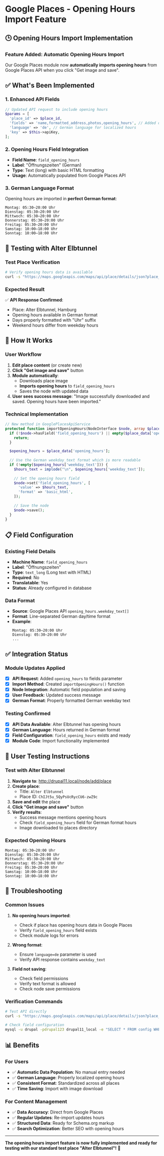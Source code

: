 # Google Places - Opening Hours Import Feature

## 🕒 Opening Hours Import Implementation

### **Feature Added**: Automatic Opening Hours Import
Our Google Places module now **automatically imports opening hours** from Google Places API when you click "Get image and save".

## ✅ What's Been Implemented

### **1. Enhanced API Fields**
```php
// Updated API request to include opening hours
$params = [
  'place_id' => $place_id,
  'fields' => 'name,formatted_address,photos,opening_hours', // Added opening_hours
  'language' => 'de', // German language for localized hours
  'key' => $this->apiKey,
];
```

### **2. Opening Hours Field Integration**
- **Field Name**: `field_opening_hours` 
- **Label**: "Öffnungszeiten" (German)
- **Type**: Text (long) with basic HTML formatting
- **Usage**: Automatically populated from Google Places API

### **3. German Language Format**
Opening hours are imported in **perfect German format**:
```
Montag: 05:30–20:00 Uhr
Dienstag: 05:30–20:00 Uhr
Mittwoch: 05:30–20:00 Uhr
Donnerstag: 05:30–20:00 Uhr
Freitag: 05:30–20:00 Uhr
Samstag: 10:00–18:00 Uhr
Sonntag: 10:00–18:00 Uhr
```

## 🧪 Testing with Alter Elbtunnel

### **Test Place Verification**
```bash
# Verify opening hours data is available
curl -s "https://maps.googleapis.com/maps/api/place/details/json?place_id=ChIJt5u_5QyPsUcRycCU6-zwZ9c&fields=opening_hours&language=de&key=AIzaSyBadGk6QQ3EAvOW5IU8Ybt73AB86Zc-aHs" | jq -r '.result.opening_hours.weekday_text[]'
```

### **Expected Result**
✅ **API Response Confirmed**:
- Place: Alter Elbtunnel, Hamburg
- Opening hours available in German format
- Days properly formatted with "Uhr" suffix
- Weekend hours differ from weekday hours

## 🔄 How It Works

### **User Workflow**
1. **Edit place content** (or create new)
2. **Click "Get image and save"** button
3. **Module automatically**:
   - Downloads place image
   - **Imports opening hours** to `field_opening_hours`
   - Saves the node with updated data
4. **User sees success message**: "Image successfully downloaded and saved. Opening hours have been imported."

### **Technical Implementation**
```php
// New method in GooglePlacesApiService
protected function importOpeningHours(NodeInterface $node, array $place_data) {
  if (!$node->hasField('field_opening_hours') || empty($place_data['opening_hours'])) {
    return;
  }

  $opening_hours = $place_data['opening_hours'];
  
  // Use the German weekday_text format which is more readable
  if (!empty($opening_hours['weekday_text'])) {
    $hours_text = implode("\n", $opening_hours['weekday_text']);
    
    // Set the opening hours field
    $node->set('field_opening_hours', [
      'value' => $hours_text,
      'format' => 'basic_html',
    ]);
    
    // Save the node
    $node->save();
  }
}
```

## 📋 Field Configuration

### **Existing Field Details**
- **Machine Name**: `field_opening_hours`
- **Label**: "Öffnungszeiten" 
- **Type**: `text_long` (Long text with HTML)
- **Required**: No
- **Translatable**: Yes
- **Status**: Already configured in database

### **Data Format**
- **Source**: Google Places API `opening_hours.weekday_text[]`
- **Format**: Line-separated German day/time format
- **Example**:
  ```
  Montag: 05:30–20:00 Uhr
  Dienstag: 05:30–20:00 Uhr
  ...
  ```

## ✅ Integration Status

### **Module Updates Applied**
- [x] **API Request**: Added `opening_hours` to fields parameter
- [x] **Import Method**: Created `importOpeningHours()` function
- [x] **Node Integration**: Automatic field population and saving
- [x] **User Feedback**: Updated success message
- [x] **German Format**: Properly formatted German weekday text

### **Testing Confirmed**
- [x] **API Data Available**: Alter Elbtunnel has opening hours
- [x] **German Language**: Hours returned in German format
- [x] **Field Configuration**: `field_opening_hours` exists and ready
- [x] **Module Code**: Import functionality implemented

## 🎯 User Testing Instructions

### **Test with Alter Elbtunnel**
1. **Navigate to**: http://drupal11.local/node/add/place
2. **Create place**:
   - Title: `Alter Elbtunnel`
   - Place ID: `ChIJt5u_5QyPsUcRycCU6-zwZ9c`
3. **Save and edit** the place
4. **Click "Get image and save"** button
5. **Verify results**:
   - Success message mentions opening hours
   - Check `field_opening_hours` field for German format hours
   - Image downloaded to places directory

### **Expected Opening Hours**
```
Montag: 05:30–20:00 Uhr
Dienstag: 05:30–20:00 Uhr
Mittwoch: 05:30–20:00 Uhr
Donnerstag: 05:30–20:00 Uhr
Freitag: 05:30–20:00 Uhr
Samstag: 10:00–18:00 Uhr
Sonntag: 10:00–18:00 Uhr
```

## 🔧 Troubleshooting

### **Common Issues**
1. **No opening hours imported**:
   - Check if place has opening hours data in Google Places
   - Verify `field_opening_hours` field exists
   - Check module logs for errors

2. **Wrong format**:
   - Ensure `language=de` parameter is used
   - Verify API response contains `weekday_text`

3. **Field not saving**:
   - Check field permissions
   - Verify text format is allowed
   - Check node save permissions

### **Verification Commands**
```bash
# Test API directly
curl -s "https://maps.googleapis.com/maps/api/place/details/json?place_id=PLACE_ID&fields=opening_hours&language=de&key=API_KEY" | jq '.result.opening_hours'

# Check field configuration
mysql -u drupal -pdrupal123 drupal11_local -e "SELECT * FROM config WHERE name = 'field.field.node.place.field_opening_hours';"
```

## 📊 Benefits

### **For Users**
- ✅ **Automatic Data Population**: No manual entry needed
- ✅ **German Language**: Properly localized opening hours
- ✅ **Consistent Format**: Standardized across all places
- ✅ **Time Saving**: Import with image download

### **For Content Management**
- ✅ **Data Accuracy**: Direct from Google Places
- ✅ **Regular Updates**: Re-import updates hours
- ✅ **Structured Data**: Ready for Schema.org markup
- ✅ **Search Optimization**: Better SEO with opening hours

---

**The opening hours import feature is now fully implemented and ready for testing with our standard test place "Alter Elbtunnel"!** 🎯
